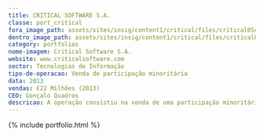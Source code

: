 ```yaml
---
title: CRITICAL SOFTWARE S.A.
classe: port_critical
fora_image_path: assets/sites/insig/content1/critical/files/critical05c5.jpg
dentro_image_path: assets/sites/insig/content1/critical/files/critical05c5.png
category: portfolios
nome-imagem: Critical Software S.A.
website: www.criticalsoftware.com
sector: Tecnologias de Informação
tipo-de-operacao: Venda de participação minoritária
data: 2013
vendas: €22 Milhões (2013)
CEO: Gonçalo Quadros
descricao: A operação consistiu na venda de uma participação minoritária na Critical Software aos atuais acionistas.
---
```


{% include portfolio.html %}    
